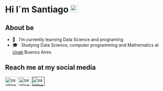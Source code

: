 ### <h1 align= "justify"> Hi I´m Santiago <img src="https://github.com/souvikguria98/souvikguria98/blob/master/Hi.gif" width="25"></h1>


<h2 align= "justify"> About be </h2>

- 🌱 &nbsp; I’m currently learning Data Science and programing
- 🎓 &nbsp; Studying Data Science, computer programming and Mathematics at <a href="https://www.unab.edu.ar" target="_blank"> Unab</a> Buenos Aires 

<h2 align= "justify"> Reach me at my social media </h2>
<p> 
<a href="mailto:spedrol213@gmail.com" target="_blank"><img align="center" src="https://cdn.jsdelivr.net/npm/simple-icons@v3/icons/gmail.svg" alt="santipedrol" height="30" width="40" /></a> 
<a href="https://twitter.com/PedrolSanti" target="_blank"><img align="center" src="https://cdn.jsdelivr.net/npm/simple-icons@v3/icons/twitter.svg" alt="santipedrol" height="30" width="40" /></a> 
<a href="" target="_blank"><img align="center" src="https://cdn.jsdelivr.net/npm/simple-icons@v3/icons/googledrive.svg" alt="santipedrol" height="30" width="40" /></a> 
<p>



